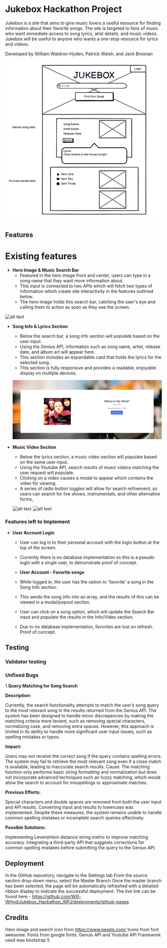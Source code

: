 
# Jukebox Hackathon Project

Jukebox is a site that aims to give music lovers a useful resource for finding information about their favorite songs. The site is targeted to fans of music who want immediate access to song lyrics, atist details, and music videos. Jukebox will be useful to anyone who wants a one-stop resource for lyrics and videos. 

Developed by William Waldron-Hyden, Patrick Walsh, and Jack Brosnan

![Initial balsamiq wireframe](image.png)

## Features
# Existing features
- __Hero Image & Music Search Bar__
  - Featured in the hero image front and center, users can type in a song name that they want more information about. 
  - This input is connected to two APIs which will fetch two types of information which create site interactivity in the features outlined below. 
  - The hero image holds this search bar, catching the user's eye and calling them to action as soon as they see the screen. 

 ![alt text](assets/images/JUKEBOX-HERO.png)
- __Song Info & Lyrics Section__
  - Below the search bar, a song info section will populate based on the user input. 
  - Using the Genius API, information such as song name, artist, release date, and album art will appear here.
  - This section includes an expandable card that holds the lyrics for the selected song. 
  - This section is fully responsive and provides a readable, enjoyable display on multiple devices. 

  ![alt text](assets/images/JUKEBOX-SONG-CARD.png)

- __Music Video Section__
  - Below the lyrics section, a music video section will populate based on the same user input. 
  - Using the Youtube API, search results of music videos matching the user request will populate.
  - Clicking on a video causes a modal to appear which contains the video for viewing. 
  - A series of radio button toggles will allow for search refinement, so users can search for live shows, instrumentals, and other alternative forms,

  ![alt text](assets/images/JUKEBOX-FILTER-BAR.png)
  ![alt text](assets/images/JUKEBOX-VIDEO-SECTION.png)


### Features left to Implement
- __User Account Login__
  - User can log in to their personal account with the login button at the top of the screen. 
  - Currently there is no database implementation so this is a pseudo login with a single user, to demonstrate proof of concept. 

  - __User Account - Favorite songs__
  - While logged in, the user has the option to 'favorite' a song in the Song Info section. 
  - This sends the song info into an array, and the results of this can be viewed in a modal/popout section.
  - User can click on a song option, which will update the Search Bar input and populate the results in the Info/Video section.
  - Due to no database implementation, favorites are lost on refresh. Proof of concept.  

## Testing

### Validator testing

### Unfixed Bugs

1.__Query Matching for Song Search__

__Description:__

Currently, the search functionality attempts to match the user’s song query to the most relevant song in the results returned from the Genius API. The system has been designed to handle minor discrepancies by making the matching criteria more lenient, such as removing special characters, normalizing case, and removing extra spaces. However, this approach is limited in its ability to handle more significant user input issues, such as spelling mistakes or typos.

__Impact:__

Users may not receive the correct song if the query contains spelling errors.
The system may fail to retrieve the most relevant song even if a close match is available, leading to inaccurate search results.
Cause:
The matching function only performs basic string formatting and normalization but does not incorporate advanced techniques such as fuzzy matching, which would allow the search to account for misspellings or approximate matches.

__Previous Efforts:__

Special characters and double spaces are removed from both the user input and API results.
Converting input and results to lowercase was implemented.
Despite these measures, the system remains unable to handle common spelling mistakes or incomplete search queries effectively.

__Possible Solutions:__

Implementing Levenshtein distance string metric to improve matching accuracy.
Integrating a third-party API that suggests corrections for common spelling mistakes before submitting the query to the Genius API.

## Deployment
In the GitHub repository, navigate to the Settings tab
From the source section drop-down menu, select the Master Branch
Once the master branch has been selected, the page will be automatically refreshed with a detailed ribbon display to indicate the successful deployment.
The live link can be found here - https://github.com/Will-WHyd/Jukebox_Hackathon_WPJ/deployments/github-pages


## Credits
Hero image and search icon from https://www.pexels.com/
Icons from font awesome.
Fonts from google fonts.
Genuis API and Youtube API 
Framework used was bootstrap 5
